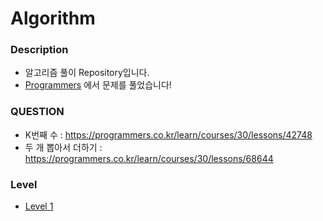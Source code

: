 # Algorithm
 ### Description
  - 알고리즘 풀이 Repository입니다.
  - [Programmers](https://programmers.co.kr/) 에서 문제를 풀었습니다!
 
 ### QUESTION
  - K번째 수 : https://programmers.co.kr/learn/courses/30/lessons/42748
  - 두 개 뽑아서 더하기 : https://programmers.co.kr/learn/courses/30/lessons/68644
 
 ### Level
  - [Level 1](https://github.com/KanuKim97/Algorithm/tree/main/level1)
